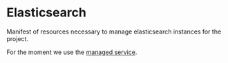 # Elasticsearch

Manifest of resources necessary to manage elasticsearch instances for the project.

For the moment we use the [managed service](https://aws.amazon.com/elasticsearch-service/).
